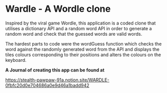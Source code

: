 # Wardle - A Wordle clone 

Inspired by the viral game Wordle, this application is a coded clone that utilises a dictionary API and a random word API in order to generate a random word and check that the guessed words are valid words.

The hardest parts to code were the wordGuess function which checks the word against the randomly generated word from the API and displays the tiles colours corresponding to their positions and alters the colours on the keyboard.

**A Journal of creating this app can be found at** 

https://stealth-pawpaw-91a.notion.site/WARDLE-0fbfc20d0e704686a0e9d46a1badd942